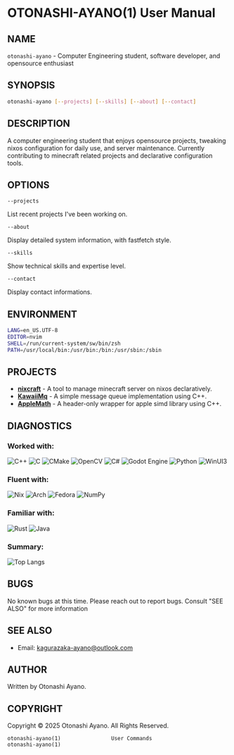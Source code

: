 # OTONASHI-AYANO(1) User Manual

## NAME

`otonashi-ayano` - Computer Engineering student, software developer, and opensource enthusiast

## SYNOPSIS

```bash
otonashi-ayano [--projects] [--skills] [--about] [--contact]
```

## DESCRIPTION

A computer engineering student that enjoys opensource projects, tweaking nixos configuration for daily use, and server maintenance. Currently contributing to minecraft related projects and declarative configuration tools.

## OPTIONS

`--projects`

List recent projects I've been working on.

`--about`

Display detailed system information, with fastfetch style.

`--skills`

Show technical skills and expertise level.

`--contact`

Display contact informations.

## ENVIRONMENT

```bash
LANG=en_US.UTF-8
EDITOR=nvim
SHELL=/run/current-system/sw/bin/zsh
PATH=/usr/local/bin:/usr/bin:/bin:/usr/sbin:/sbin
```

## PROJECTS

- [**nixcraft**](https://github.com/kagurazaka-ayano/nixcraft) - A tool to manage minecraft server on nixos declaratively.
- [**KawaiiMq**](https://github.com/kagurazaka-ayano/KawaiiMq) - A simple message queue implementation using C++.
- [**AppleMath**](https://github.com/kagurazaka-ayano/AppleMath) - A header-only wrapper for apple simd library using C++.

## DIAGNOSTICS

### Worked with:

![C++](https://img.shields.io/badge/c++-%2300599C.svg?style=for-the-badge&logo=c%2B%2B&logoColor=white)
![C](https://img.shields.io/badge/c-%2300599C.svg?style=for-the-badge&logo=c&logoColor=white)
![CMake](https://img.shields.io/badge/CMake-%23008FBA.svg?style=for-the-badge&logo=cmake&logoColor=white)
![OpenCV](https://img.shields.io/badge/opencv-%23white.svg?style=for-the-badge&logo=opencv&logoColor=white)
![C#](https://img.shields.io/badge/c%23-%23239120.svg?style=for-the-badge&logo=csharp&logoColor=white)
![Godot Engine](https://img.shields.io/badge/GODOT-%23FFFFFF.svg?style=for-the-badge&logo=godot-engine)
![Python](https://img.shields.io/badge/python-3670A0?style=for-the-badge&logo=python&logoColor=ffdd54)
![WinUI3](https://img.shields.io/badge/WinUI3-0078D6?style=for-the-badge&logo=windows&logoColor=white)

### Fluent with:

![Nix](https://img.shields.io/badge/NIX-5277C3.svg?style=for-the-badge&logo=NixOS&logoColor=white)
![Arch](https://img.shields.io/badge/Arch%20Linux-1793D1?logo=arch-linux&logoColor=fff&style=for-the-badge)
![Fedora](https://img.shields.io/badge/Fedora-294172?style=for-the-badge&logo=fedora&logoColor=white)
![NumPy](https://img.shields.io/badge/numpy-%23013243.svg?style=for-the-badge&logo=numpy&logoColor=white)

### Familiar with:

![Rust](https://img.shields.io/badge/rust-%23000000.svg?style=for-the-badge&logo=rust&logoColor=white)
![Java](https://img.shields.io/badge/java-%23ED8B00.svg?style=for-the-badge&logo=openjdk&logoColor=white)

### Summary:

![Top Langs](https://github-readme-stats.vercel.app/api/top-langs/?username=kagurazaka-ayano&exclude_repo=ECE198&size_weight=0.5&count_weight=0.5&langs_count=4&theme=transparent&text_color=eaa1af&title_color=add8e6)

## BUGS

No known bugs at this time. Please reach out to report bugs. Consult "SEE ALSO" for more information

## SEE ALSO

- Email: [kagurazaka-ayano@outlook.com](mailto:kagurazaka-ayano@outlook.com)

## AUTHOR

Written by Otonashi Ayano.

## COPYRIGHT

Copyright © 2025 Otonashi Ayano. All Rights Reserved.

```
otonashi-ayano(1)                User Commands                otonashi-ayano(1)
```
